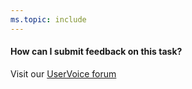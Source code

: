 ```yaml
---
ms.topic: include
---
```


#### How can I submit feedback on this task?

Visit our [UserVoice forum](http://visualstudio.uservoice.com/forums/330519-team-services/)
